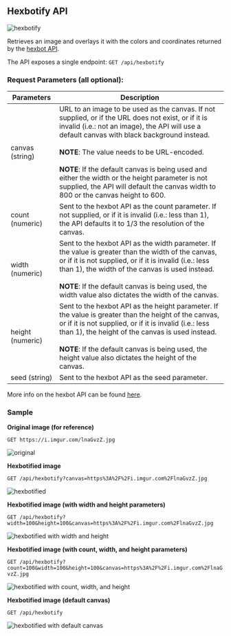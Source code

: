 ## Hexbotify API
![hexbotify](https://i.imgur.com/CJdeIcW.png)

Retrieves an image and overlays it with the colors and coordinates returned by the [hexbot API](https://api.noopschallenge.com/hexbot).

The API exposes a single endpoint: `GET /api/hexbotify`

### Request Parameters (all optional):
| Parameters | Description |
|------------|-------------|
| canvas (string) | URL to an image to be used as the canvas. If not supplied, or if the URL does not exist, or if it is invalid (i.e.: not an image), the API will use a default canvas with black background instead.<br /><br />**NOTE**: The value needs to be URL-encoded.<br /><br />**NOTE**: If the default canvas is being used and either the width or the height parameter is not supplied, the API will default the canvas width to 800 or the canvas height to 600. |
| count (numeric) | Sent to the hexbot API as the count parameter. If not supplied, or if it is invalid (i.e.: less than 1), the API defaults it to 1/3 the resolution of the canvas. |
| width (numeric) | Sent to the hexbot API as the width parameter. If the value is greater than the width of the canvas, or if it is not supplied, or if it is invalid (i.e.: less than 1), the width of the canvas is used instead.<br /><br />**NOTE**: If the default canvas is being used, the width value also dictates the width of the canvas. |
| height (numeric) | Sent to the hexbot API as the height parameter. If the value is greater than the height of the canvas, or if it is not supplied, or if it is invalid (i.e.: less than 1), the height of the canvas is used instead.<br /><br />**NOTE**: If the default canvas is being used, the height value also dictates the height of the canvas. |
| seed (string) | Sent to the hexbot API as the seed parameter. |

More info on the hexbot API can be found [here](https://github.com/noops-challenge/hexbot).

### Sample

**Original image (for reference)**

`GET https://i.imgur.com/lnaGvzZ.jpg`

![original](https://i.imgur.com/lnaGvzZ.jpg)

**Hexbotified image**

`GET /api/hexbotify?canvas=https%3A%2F%2Fi.imgur.com%2FlnaGvzZ.jpg`

![hexbotified](https://i.imgur.com/x7ffazF.png)

**Hexbotified image (with width and height parameters)**

`GET /api/hexbotify?width=100&height=100&canvas=https%3A%2F%2Fi.imgur.com%2FlnaGvzZ.jpg`

![hexbotified with width and height](https://i.imgur.com/T9oeaE6.png)

**Hexbotified image (with count, width, and height parameters)**

`GET /api/hexbotify?count=100&width=100&height=100&canvas=https%3A%2F%2Fi.imgur.com%2FlnaGvzZ.jpg`

![hexbotified with count, width, and height](https://i.imgur.com/JBdz5Gp.png)

**Hexbotified image (default canvas)**

`GET /api/hexbotify`

![hexbotified with default canvas](https://i.imgur.com/TYNuDuq.png)